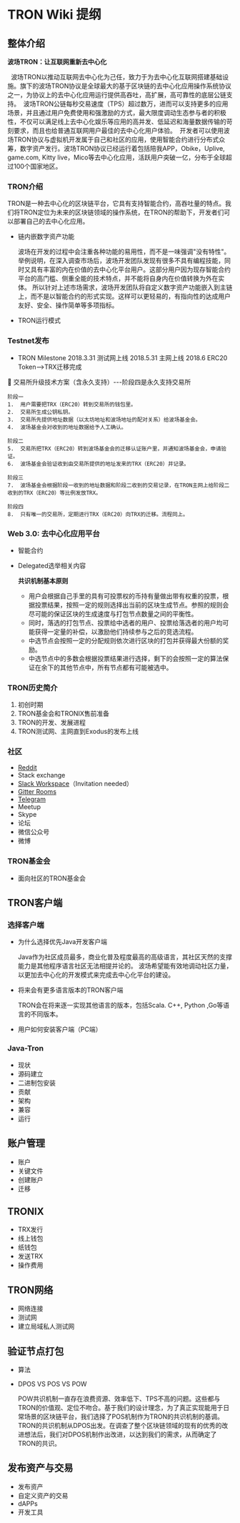 # TRON Wiki 提纲

## 整体介绍

**波场TRON：让互联网重新去中心化**

  波场TRON以推动互联网去中心化为己任，致力于为去中心化互联网搭建基础设施。旗下的波场TRON协议是全球最大的基于区块链的去中心化应用操作系统协议之一，为协议上的去中心化应用运行提供高吞吐，高扩展，高可靠性的底层公链支持。
 波场TRON公链每秒交易速度（TPS）超过数万，进而可以支持更多的应用场景，并且通过用户免费使用和强激励的方式，最大限度调动生态参与者的积极性，不仅可以满足线上去中心化娱乐等应用的高并发、低延迟和海量数据传输的苛刻要求，而且也给普通互联网用户最佳的去中心化用户体验。
 开发者可以使用波场TRON协议与虚拟机开发属于自己和社区的应用，使用智能合约进行分布式众筹，数字资产发行。波场TRON协议已经运行着包括陪我APP，Obike，Uplive, game.com, Kitty live，Mico等去中心化应用，活跃用户突破一亿，分布于全球超过100个国家地区。


### TRON介绍

TRON是一种去中心化的区块链平台，它具有支持智能合约，高吞吐量的特点。我们将TRON定位为未来的区块链领域的操作系统，在TRON的帮助下，开发者们可以部署自己的去中心化应用。

+ 链内嵌数字资产功能

    波场在开发的过程中会注重各种功能的易用性，而不是一味强调"没有特性"。
    举例说明，在深入调查市场后，波场开发团队发现有很多不具有编程技能，同时又具有丰富的内在价值的去中心化平台用户。这部分用户因为现存智能合约平台的高门槛、侧重全能的技术特点，并不能将自身内在价值转换为外在实体。
    所以针对上述市场需求，波场开发团队将自定义数字资产功能嵌入到主链上，而不是以智能合约的形式实现。这样可以更轻易的，有指向性的达成用户友好、安全、操作简单等多项指标。

+ TRON运行模式
		
### Testnet发布
+ TRON Milestone
		2018.3.31 测试网上线
		2018.5.31 主网上线
		2018.6    ERC20 Token-->TRX迁移完成
    


    交易所升级技术方案（含永久支持）---阶段四是永久支持交易所


    阶段一
    1.	用户需要把TRX（ERC20）转到交易所的钱包里。
    2.	交易所生成公钥私钥。
    3.	交易所先提供地址数据（以太坊地址和波场地址的配对关系）给波场基金会。
    4.	波场基金会对收到的地址数据给予人工确认。
    
    阶段二
    5.	交易所把TRX（ERC20）转到波场基金会的迁移认证账户里，并通知波场基金会，申请验证。
    6.	波场基金会验证收到由交易所提供的地址发来的TRX（ERC20）并记录。
    
    阶段三
    7.	波场基金会根据阶段一收到的地址数据和阶段二收到的交易记录，在TRON主网上给阶段二收到的TRX（ERC20）等比例发放TRX。
    
    阶段四
    8.	只有唯一的交易所，定期进行TRX（ERC20）向TRX的迁移。流程同上。

### Web 3.0: 去中心化应用平台
+ 智能合约

    
+ Delegated选举相关内容

    __共识机制基本原则__
    * 用户会根据自己手里的具有可投票权的币持有量做出带有权重的投票，根据投票结果，按照一定的规则选择出当前的区块生成节点。参照的规则会尽可能的保证区块的生成速度与打包节点数量之间的平衡性。
    * 同时，落选的打包节点、投票给中选者的用户、投票给落选者的用户均可能获得一定量的补偿，以激励他们持续参与之后的竞选流程。
    * 中选节点会按照一定的分配规则依次进行区块的打包并获得最大份额的奖励。
    * 中选节点中的多数会根据投票结果进行选择，剩下的会按照一定的算法保证在余下的其他节点中，所有节点都有可能被选中。

### TRON历史简介
1. 初创时期
2. TRON基金会和TRONIX售前准备
3. TRON的开发、发展进程
4. TRON测试网、主网直到Exodus的发布上线
	
### 社区
+ [Reddit](https://www.reddit.com/r/Tronix/)
+ Stack exchange
+ [Slack Workspace](https://tronfoundation.slack.com/)（Invitation needed）
+ [Gitter Rooms](https://gitter.im/tronprotocol/java-tron)
+ [Telegram](https://t.me/tronnetworkCN)
+ Meetup
+ Skype
+ 论坛
+ 微信公众号
+ 微博

### TRON基金会
+ 面向社区的TRON基金会
    
    
## TRON客户端

### 选择客户端
+ 为什么选择优先Java开发客户端
    
    Java作为社区成员最多，商业化普及程度最高的高级语言，其社区天然的支撑能力是其他程序语言社区无法相提并论的。
    波场希望能有效地调动社区力量，以更加去中心化的开发模式来完成去中心化平台的建设。

+ 将来会有更多语言版本的TRON客户端
    
    TRON会在将来逐一实现其他语言的版本，包括Scala. C++, Python ,Go等语言的不同版本。
    
+ 用户如何安装客户端（PC端）
		
### Java-Tron
+ 现状
+ 源码建立
+ 二进制包安装
+ 贡献
+ 架构
+ 兼容
+ 运行
		
## 账户管理
+ 账户
+ 关键文件
+ 创建账户
+ 迁移
## TRONIX
+ TRX发行
+ 线上钱包
+ 纸钱包
+ 发送TRX
+ 操作费用
## TRON网络
+ 网络连接
+ 测试网
+ 建立局域私人测试网
## 验证节点打包
+ 算法
+ DPOS VS POS VS POW

    POW共识机制一直存在浪费资源、效率低下、TPS不高的问题。这些都与TRON的价值观、定位不吻合。基于我们的设计理念，为了真正实现能用于日常场景的区块链平台，我们选择了POS机制作为TRON的共识机制的基调。TRON的共识机制从DPOS出发。在调查了整个区块链领域的现有的优秀的改进想法后，我们对DPOS机制作出改进，以达到我们的需求，从而确定了TRON的共识。


## 发布资产与交易
+ 发布资产
+ 自定义资产的交易	
+ dAPPs
+ 开发工具
